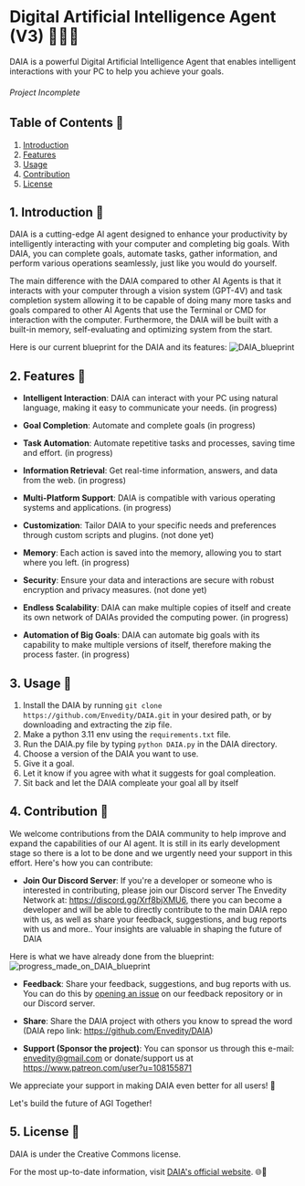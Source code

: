 # Digital Artificial Intelligence Agent (V3) 👨‍💻🤖

DAIA is a powerful Digital Artificial Intelligence Agent that enables intelligent interactions with your PC to help you achieve your goals.

###### Project Incomplete

## Table of Contents 📜

1. [Introduction](#1-introduction-)
2. [Features](#2-features-)
3. [Usage](#3-usage-)
4. [Contribution](#4-contribution-)
5. [License](#5-license-)

## 1. Introduction 🚀

DAIA is a cutting-edge AI agent designed to enhance your productivity by intelligently interacting with your computer and completing big goals. With DAIA, you can complete goals, automate tasks, gather information, and perform various operations seamlessly, just like you would do yourself.

The main difference with the DAIA compared to other AI Agents is that it interacts with your computer through a vision system (GPT-4V) and task completion system allowing it to be capable of doing many more tasks and goals compared to other AI Agents that use the Terminal or CMD for interaction with the computer.
Furthermore, the DAIA will be built with a built-in memory, self-evaluating and optimizing system from the start.

Here is our current blueprint for the DAIA and its features:
![DAIA_blueprint](Design/DAIA%20(GPT%20Vision).png)

## 2. Features 🌟

- **Intelligent Interaction**: DAIA can interact with your PC using natural language, making it easy to communicate your needs. (in progress)

- **Goal Completion**: Automate and complete goals (in progress)

- **Task Automation**: Automate repetitive tasks and processes, saving time and effort. (in progress)

- **Information Retrieval**: Get real-time information, answers, and data from the web. (in progress)

- **Multi-Platform Support**: DAIA is compatible with various operating systems and applications. (in progress)

- **Customization**: Tailor DAIA to your specific needs and preferences through custom scripts and plugins. (not done yet)

- **Memory**: Each action is saved into the memory, allowing you to start where you left. (in progress)
    
- **Security**: Ensure your data and interactions are secure with robust encryption and privacy measures. (not done yet)

- **Endless Scalability**: DAIA can make multiple copies of itself and create its own network of DAIAs provided the computing power. (in progress)

- **Automation of Big Goals**: DAIA can automate big goals with its capability to make multiple versions of itself, therefore making the process faster. (in progress)

## 3. Usage 🤝

1. Install the DAIA by running `git clone https://github.com/Envedity/DAIA.git` in your desired path, or by downloading and extracting the zip file.
2. Make a python 3.11 env using the `requirements.txt` file.
3. Run the DAIA.py file by typing `python DAIA.py` in the DAIA directory.
4. Choose a version of the DAIA you want to use.
5. Give it a goal.
6. Let it know if you agree with what it suggests for goal compleation.
7. Sit back and let the DAIA compleate your goal all by itself

## 4. Contribution 🙌

We welcome contributions from the DAIA community to help improve and expand the capabilities of our AI agent. It is still in its early development stage so there is a lot to be done and we urgently need your support in this effort. Here's how you can contribute:

- **Join Our Discord Server**: If you're a developer or someone who is interested in contributing, please join our Discord server The Envedity Network at: https://discord.gg/Xrf8bjXMU6, there you can become a developer and will be able to directly contribute to the main DAIA repo with us, as well as share your feedback, suggestions, and bug reports with us and more.. Your insights are valuable in shaping the future of DAIA

Here is what we have already done from the blueprint:
![progress_made_on_DAIA_blueprint](Design/DAIA%20(GPT%20Vision)%20progress.png)

- **Feedback**: Share your feedback, suggestions, and bug reports with us. You can do this by [opening an issue](https://github.com/Envedity/DAIA/issues) on our feedback repository or in our Discord server.

- **Share**: Share the DAIA project with others you know to spread the word (DAIA repo link: https://github.com/Envedity/DAIA)

- **Support (Sponsor the project)**: You can sponsor us through this e-mail: envedity@gmail.com or donate/support us at https://www.patreon.com/user?u=108155871

We appreciate your support in making DAIA even better for all users! 🙏

Let's build the future of AGI Together!

## 5. License 📄

DAIA is under the Creative Commons license.

For the most up-to-date information, visit [DAIA's official website](https://envedity.github.io/). 🌐🚀
